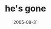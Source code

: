---
layout: base.njk
title : 'he&#39;s gone' 
view_title : 'he&#39;s gone' 
year : '2005' 
date : '2005-08-31' 
img_file : '/drawing/hesgone.png' 
html_file : 'hesgone' 
next_html : 'allthehelpineeded.html' 
year_order : '109' 
permalink : "title/{{html_file}}.html"
---